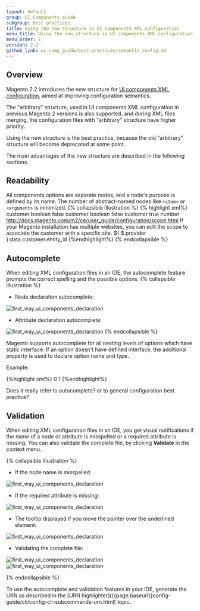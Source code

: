 ```yaml
---
layout: default
group: UI_Components_guide
subgroup: best practices
title: Using the new structure in UI components XML configuration
menu_title: Using the new structure in UI components XML configuration
menu_order: 1
version: 2.2
github_link: ui_comp_guide/best-practices/semantic_config.md
---
```


## Overview
Magento 2.2 introduces the new structure for [UI components XML configuration]({{page.baseurl}}ui_comp_guide/concepts/ui_comp_xmldeclaration_concept.html), aimed at improving configuration semantics. 

The "arbitrary" structure, used in UI components XML configuration in previous Magento 2 versions is also supported, and during XML files merging, the configuration files with "arbitrary" structure have higher priority.

Using the new structure is the best practice, because the old "arbitrary" structure will become deprecated at some point.

The main advantages of the new structure are described in the following sections.

## Readability 
All components options are separate nodes, and a node's purpose is defined by its name. The number of abstract-named nodes like `<item>` or `<argument>` is minimized. 
{% collapsible Illustration %}
{% highlight xml%}
<field name="default_billing" formElement="checkbox">
    <argument name="data" xsi:type="array">
        <item name="config" xsi:type="array">
            <item name="source" xsi:type="string">customer</item>
        </item>
    </argument>
    <settings>
        <dataType>boolean</dataType>
        <visible>false</visible>
    </settings>
</field>
<field name="default_shipping" formElement="checkbox">
    <argument name="data" xsi:type="array">
        <item name="config" xsi:type="array">
            <item name="source" xsi:type="string">customer</item>
        </item>
    </argument>
    <settings>
        <dataType>boolean</dataType>
        <visible>false</visible>
    </settings>
</field>
<field name="website_id" component="Magento_Ui/js/form/element/website" formElement="select">
    <argument name="data" xsi:type="array">
        <item name="config" xsi:type="array">
            <item name="source" xsi:type="string">customer</item>
        </item>
    </argument>
    <settings>
        <validation>
            <rule name="required-entry" xsi:type="boolean">true</rule>
        </validation>
        <dataType>number</dataType>
        <tooltip>
            <link>http://docs.magento.com/m2/ce/user_guide/configuration/scope.html</link>
            <description translate="true">If your Magento installation has multiple websites, you can edit the scope to associate the customer with a specific site.</description>
        </tooltip>
        <imports>
            <link name="customerId">${ $.provider }:data.customer.entity_id</link>
        </imports>
    </settings>
</field>
{%endhighlight%}
{% endcollapsible %}

## Autocomplete
When editing XML configuration files in an IDE, the autocomplete feature prompts the correct spelling and the possible options. 
{% collapsible Illustration %}

* Node declaration autocomplete:

![first_way_ui_components_declaration]({{site.baseurl}}common/images/ui_comps/autocomplete1.png)

* Attribute declaration autocomplete:

![first_way_ui_components_declaration]({{site.baseurl}}common/images/ui_comps/autocomplete1.png)
{% endcollapsible %}

Magento supports autocomplete for all nesting levels of options which have static interface. If an option doesn't have defined interface, the additional property is used to declare option name and type. 

Example:

{%highlight xml%}
<valueMap>
    <map name="false" xsi:type="number">0</map>
    <map name="true" xsi:type="number">1</map>
</valueMap>
{%endhighlight%}

<p class="q">Does it really refer to autocomplete? or to general configuration best practice?</p>

## Validation

When editing XML configuration files in an IDE, you get visual notifications if the name of a node or attribute is misspelled or a required attribute is missing. You can also validate the complete file, by clicking **Validate** in the context menu.

{% collapsible Illustration %}
* If the node name is misspelled:

![first_way_ui_components_declaration]({{site.baseurl}}common/images/ui_comps/validation1.png)

* If the required attribute is missing:

![first_way_ui_components_declaration]({{site.baseurl}}common/images/ui_comps/validation2.png)

* The tooltip displayed if you move the pointer over the underlined element:

![first_way_ui_components_declaration]({{site.baseurl}}common/images/ui_comps/validation3.png)

* Validating the complete file:

![first_way_ui_components_declaration]({{site.baseurl}}common/images/ui_comps/validation_file.png)
![first_way_ui_components_declaration]({{site.baseurl}}common/images/ui_comps/validation_messages.png)

{% endcollapsible %}

<div class="bs-callout bs-callout-info" id="info" markdown="1">
To use the autocomplete and validation features in your IDE, generate the URN as described in the [URN highlighter]({{page.baseurl}}config-guide/cli/config-cli-subcommands-urn.html) topic.
</div>




